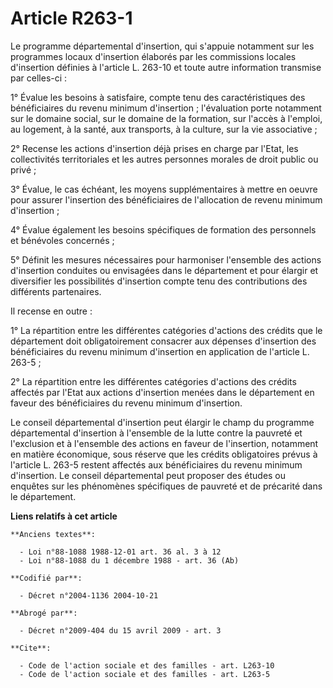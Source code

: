 # Article R263-1

Le programme départemental d'insertion, qui s'appuie notamment sur les programmes locaux d'insertion élaborés par les
commissions locales d'insertion définies à l'article L. 263-10 et toute autre information transmise par celles-ci :

1° Évalue les besoins à satisfaire, compte tenu des caractéristiques des bénéficiaires du revenu minimum d'insertion ;
l'évaluation porte notamment sur le domaine social, sur le domaine de la formation, sur l'accès à l'emploi, au logement, à la
santé, aux transports, à la culture, sur la vie associative ;

2° Recense les actions d'insertion déjà prises en charge par l'Etat, les collectivités territoriales et les autres personnes
morales de droit public ou privé ;

3° Évalue, le cas échéant, les moyens supplémentaires à mettre en oeuvre pour assurer l'insertion des bénéficiaires de
l'allocation de revenu minimum d'insertion ;

4° Évalue également les besoins spécifiques de formation des personnels et bénévoles concernés ;

5° Définit les mesures nécessaires pour harmoniser l'ensemble des actions d'insertion conduites ou envisagées dans le
département et pour élargir et diversifier les possibilités d'insertion compte tenu des contributions des différents
partenaires.

Il recense en outre :

1° La répartition entre les différentes catégories d'actions des crédits que le département doit obligatoirement consacrer
aux dépenses d'insertion des bénéficiaires du revenu minimum d'insertion en application de l'article L. 263-5 ;

2° La répartition entre les différentes catégories d'actions des crédits affectés par l'Etat aux actions d'insertion menées
dans le département en faveur des bénéficiaires du revenu minimum d'insertion.

Le conseil départemental d'insertion peut élargir le champ du programme départemental d'insertion à l'ensemble de la lutte
contre la pauvreté et l'exclusion et à l'ensemble des actions en faveur de l'insertion, notamment en matière économique, sous
réserve que les crédits obligatoires prévus à l'article L. 263-5 restent affectés aux bénéficiaires du revenu minimum
d'insertion. Le conseil départemental peut proposer des études ou enquêtes sur les phénomènes spécifiques de pauvreté et de
précarité dans le département.

**Liens relatifs à cet article**

	**Anciens textes**:

	  - Loi n°88-1088 1988-12-01 art. 36 al. 3 à 12
	  - Loi n°88-1088 du 1 décembre 1988 - art. 36 (Ab)

	**Codifié par**:

	  - Décret n°2004-1136 2004-10-21

	**Abrogé par**:

	  - Décret n°2009-404 du 15 avril 2009 - art. 3

	**Cite**:

	  - Code de l'action sociale et des familles - art. L263-10
	  - Code de l'action sociale et des familles - art. L263-5
